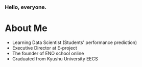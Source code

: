 ### Hello, everyone.
# About Me
- Learning Data Scientist (Students' performance prediction)
- Executive Director at E-project
- The founder of ENO school online
- Graduated from Kyushu University EECS

<!--
[![](https://img.shields.io/twitter/follow/EprojectColab1?style=social)](https://twitter.com/EprojectColab1)

[![enokisan](https://img.shields.io/endpoint?url=https%3A%2F%2Fatcoder-badges.now.sh%2Fapi%2Fatcoder%2Fjson%2Fenokisan)](https://atcoder.jp/users/enokisan)

**Enokisan/Enokisan** is a ✨ _special_ ✨ repository because its `README.md` (this file) appears on your GitHub profile.

Here are some ideas to get you started:

- 🔭 I’m currently working on ...
- 🌱 I’m currently learning ...
- 👯 I’m looking to collaborate on ...
- 🤔 I’m looking for help with ...
- 💬 Ask me about ...
- 📫 How to reach me: ...
- 😄 Pronouns: ...
- ⚡ Fun fact: ...
-->
